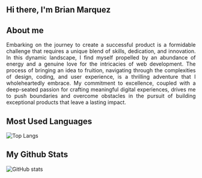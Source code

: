 ## Hi there, I'm Brian Marquez

## About me
<p align="justify">Embarking on the journey to create a successful product is a formidable challenge that requires a unique blend of skills, dedication, and innovation. In this dynamic landscape, I find myself propelled by an abundance of energy and a genuine love for the intricacies of web development. The process of bringing an idea to fruition, navigating through the complexities of design, coding, and user experience, is a thrilling adventure that I wholeheartedly embrace. My commitment to excellence, coupled with a deep-seated passion for crafting meaningful digital experiences, drives me to push boundaries and overcome obstacles in the pursuit of building exceptional products that leave a lasting impact.</p>

## Most Used Languages
![Top Langs](https://github-readme-stats.vercel.app/api/top-langs/?username=brimar3003&layout=default&theme=radical)

## My Github Stats
![GitHub stats](https://github-readme-stats.vercel.app/api?username=brimar3003&show_icons=true&theme=radical)
